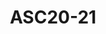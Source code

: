 ---
layout: page
title: ASC20-21
description: another without an image
img:
importance: 1
category: research
---